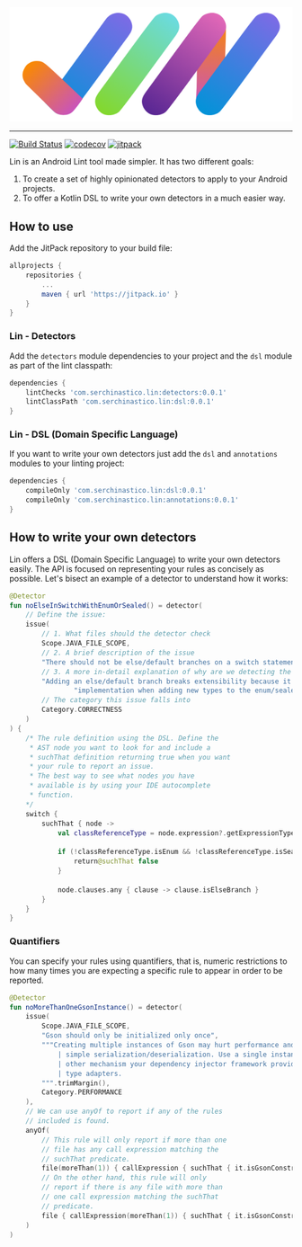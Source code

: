 <p align="center"><img src ="./readme/logo.png" /></p>

---------------

[![Build Status](https://travis-ci.org/Serchinastico/Lin.svg?branch=master)](https://travis-ci.org/Serchinastico/Lin)
[![codecov](https://codecov.io/gh/Serchinastico/Lin/branch/master/graph/badge.svg)](https://codecov.io/gh/Serchinastico/Lin)
[![jitpack](https://jitpack.io/v/Serchinastico/Lin.svg)](https://jitpack.io/#Serchinastico/Lin)

Lin is an Android Lint tool made simpler. It has two different goals:

1. To create a set of highly opinionated detectors to apply to your Android projects.
2. To offer a Kotlin DSL to write your own detectors in a much easier way.

## How to use

Add the JitPack repository to your build file:

```groovy
allprojects {
    repositories {
        ...
        maven { url 'https://jitpack.io' }
    }
}
```

### Lin - Detectors

Add the `detectors` module dependencies to your project and the `dsl` module as part of the lint classpath:

```groovy
dependencies {
    lintChecks 'com.serchinastico.lin:detectors:0.0.1'
    lintClassPath 'com.serchinastico.lin:dsl:0.0.1'
}
```

### Lin - DSL (Domain Specific Language)

If you want to write your own detectors just add the `dsl` and `annotations` modules to your linting project:

```groovy
dependencies {
    compileOnly 'com.serchinastico.lin:dsl:0.0.1'
    compileOnly 'com.serchinastico.lin:annotations:0.0.1'
}
```

## How to write your own detectors

Lin offers a DSL (Domain Specific Language) to write your own detectors easily. The API is focused on representing your rules as concisely as possible. Let's bisect an example of a detector to understand how it works:

```kotlin
@Detector
fun noElseInSwitchWithEnumOrSealed() = detector(
    // Define the issue:
    issue(
        // 1. What files should the detector check
        Scope.JAVA_FILE_SCOPE,
        // 2. A brief description of the issue
        "There should not be else/default branches on a switch statement checking for enum/sealed class values",
        // 3. A more in-detail explanation of why are we detecting the issue
        "Adding an else/default branch breaks extensibility because it won't let you know if there is a missing " +
                "implementation when adding new types to the enum/sealed class",
        // The category this issue falls into
        Category.CORRECTNESS
    )
) {
    /* The rule definition using the DSL. Define the
     * AST node you want to look for and include a
     * suchThat definition returning true when you want 
     * your rule to report an issue.
     * The best way to see what nodes you have
     * available is by using your IDE autocomplete
     * function.
    */
    switch {
        suchThat { node ->
            val classReferenceType = node.expression?.getExpressionType() ?: (return@suchThat false)

            if (!classReferenceType.isEnum && !classReferenceType.isSealed) {
                return@suchThat false
            }

            node.clauses.any { clause -> clause.isElseBranch }
        }
    }
}
```

### Quantifiers

You can specify your rules using quantifiers, that is, numeric restrictions to how many times you are expecting a specific rule to appear in order to be reported.

```kotlin
@Detector
fun noMoreThanOneGsonInstance() = detector(
    issue(
        Scope.JAVA_FILE_SCOPE,
        "Gson should only be initialized only once",
        """Creating multiple instances of Gson may hurt performance and it's a common mistake to instantiate it for
            | simple serialization/deserialization. Use a single instance, be it with a classic singleton pattern or
            | other mechanism your dependency injector framework provides. This way you can also share the common
            | type adapters.
        """.trimMargin(),
        Category.PERFORMANCE
    ),
    // We can use anyOf to report if any of the rules
    // included is found.
    anyOf(
        // This rule will only report if more than one
        // file has any call expression matching the 
        // suchThat predicate.
        file(moreThan(1)) { callExpression { suchThat { it.isGsonConstructor } } },
        // On the other hand, this rule will only 
        // report if there is any file with more than
        // one call expression matching the suchThat
        // predicate.
        file { callExpression(moreThan(1)) { suchThat { it.isGsonConstructor } } }
    )
)
```